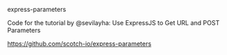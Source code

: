 express-parameters

Code for the tutorial by @sevilayha: 
Use ExpressJS to Get URL and POST Parameters

https://github.com/scotch-io/express-parameters